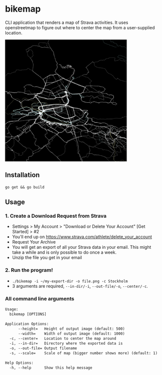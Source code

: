 # bikemap
CLI application that renders a map of Strava activities. It uses openstreetmap to figure out where to center the map from a user-supplied location.

<img src="https://raw.githubusercontent.com/pjot/bikemap/main/static/example.png?raw=true" width="400" />

## Installation
`go get && go build`

## Usage
### 1. Create a Download Request from Strava
* Settings > My Account > "Download or Delete Your Account" [Get Started] > #2
* You'll end up on https://www.strava.com/athlete/delete_your_account
* Request Your Archive
* You will get an export of all your Strava data in your email. This might take a while and is only possible to do once a week.
* Unzip the file you get in your email
### 2. Run the program!
* `./bikemap -i ~/my-export-dir -o file.png -c Stockholm`
* 3 arguments are required, `--in-dir/-i`, `--out-file/-o`, `--center/-c`.

### All command line arguments
```$ ./bikemap -h
Usage:
  bikemap [OPTIONS]

Application Options:
      --height=   Height of output image (default: 500)
      --width=    Width of output image (default: 1000)
  -c, --center=   Location to center the map around
  -i, --in-dir=   Directory where the exported data is
  -o, --out-file= Output filename
  -s, --scale=    Scale of map (bigger number shows more) (default: 1)

Help Options:
  -h, --help      Show this help message

